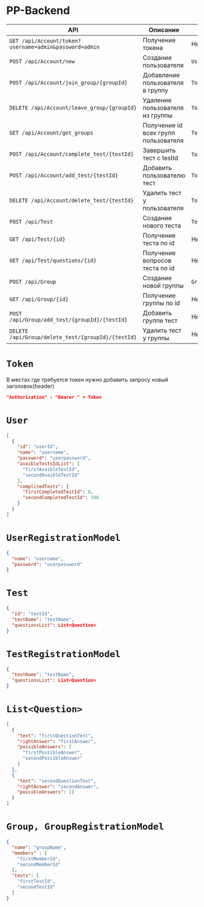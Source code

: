 # PP-Backend
| **API**                                                | **Описание**                         | **Текст запроса**        | **Текст ответа** |
|--------------------------------------------------------|--------------------------------------|--------------------------|------------------|
| `GET /api/Account/token?username=admin&password=admin` | Получение токена                     | Нет                      | `Token`          |
| `POST /api/Account/new`                                | Создание пользователя                | `UserRegistrationModel`  | Нет              |
| `POST /api/Account/join_group/{groupId}`               | Добавление  пользователя в группу    | `Token`                  | Нет              |
| `DELETE /api/Account/leave_group/{groupId}`            | Удаление пользователя из группы      | `Token`                  | Нет              |
| `GET /api/Account/get_groups`                          | Получение id всех групп пользователя | `Token`                  | `List<int>`      |
| `POST /api/Account/complete_test/{testId}`             | Завершить тест с testId              | `Token`,`List<string>`   | Нет              |
| `POST /api/Account/add_test/{testId}`                  | Добавить пользователю тест           | `Token`                  | Нет              |
| `DELETE /api/Account/delete_test/{testId}`             | Удалить тест у  пользователя         | `Token`                  | Нет              |
| `POST /api/Test`                                       | Создание нового теста                | `TestRegistrationModel`  | Нет              |
| `GET /api/Test/{id}`                                   | Получение теста по id                | Нет                      | `Test`           |
| `GET /api/Test/questions/{id}`                         | Получение вопросов теста по id       | Нет                      | `List<Question>` |
| `POST /api/Group`                                      | Создание новой группы                | `GroupRegistrationModel` | Нет              |
| `GET /api/Group/{id}`                                  | Получение группы по id               | Нет                      | `Group`          |
| `POST /api/Group/add_test/{groupId}/{testId}`          | Добавить группе тест                 | Нет                      | Нет              |
| `DELETE /api/Group/delete_test/{groupId}/{testId}`     | Удалить тест у группы                | Нет                      | Нет              |


# `Token`
В местах где требуется токен нужно добавить запросу новый заголовок(header)
```json
"Authorization" : "Bearer " + Token
```

# `User`
```json
[
  {
    "id": "userId",
    "name": "username",
    "password": "userpassword",
    "avaibleTestsIdList": [
      "firstAvaibleTestId",
      "secondAvaibleTestId"
    ],
    "complitedTests": {
      "firstCompletedTestId": 0,
      "secondCompletedTestId": 100
    }
  }
]
```

# `UserRegistrationModel`
```json
{
  "name": "username",
  "password": "userpassword"
}
```

# `Test`
```json
{
  "id": "testId",
  "testName": "testName",
  "questionsList": List<Question>
}
```

# `TestRegistrationModel`
```json
{
  "testName": "testName",
  "questionsList": List<Question>
}
```

# `List<Question>`
```json
[
  {
    "text": "firstQuestionText",
    "rightAnswer": "firstAnswer",
    "possibleAnswers": [
      "firstPossibleAnswer",
      "secondPossibleAnswer"
    ]
  },
  {
    "text": "secondQuestionText",
    "rightAnswer": "secondAnswer",
    "possibleAnswers": []
  }
]
```

# `Group, GroupRegistrationModel`
```json
{
  "name": "groupName",
  "members" : [
    "firstMemberId",
    "secondMemberId"
  ],
  "tests": [
    "firstTestId",
    "secondTestId"
  ]
}
```